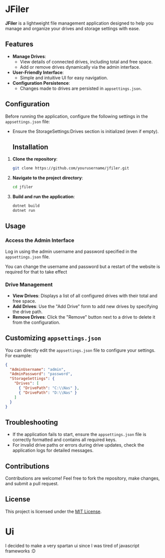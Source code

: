 # JFiler

**JFiler** is a lightweight file management application designed to help you manage and organize your drives and storage settings with ease.

## Features
- **Manage Drives**:
  - View details of connected drives, including total and free space.
  - Add or remove drives dynamically via the admin interface.
- **User-Friendly Interface**:
  - Simple and intuitive UI for easy navigation.
- **Configuration Persistence**:
  - Changes made to drives are persisted in `appsettings.json`.

## Configuration
Before running the application, configure the following settings in the `appsettings.json` file:

- Ensure the StorageSettings:Drives section is initialized (even if empty).
  ## Installation

1. **Clone the repository**:
    ```bash
    git clone https://github.com/yourusername/jfiler.git
    ```
2. **Navigate to the project directory**:
    ```bash
    cd jfiler
    ```
3. **Build and run the application**:
    ```bash
    dotnet build
    dotnet run
    ```

## Usage

### Access the Admin Interface
Log in using the admin username and password specified in the `appsettings.json` file.

You can change the username and password but a restart of the website is required for that to take effect

### Drive Management
- **View Drives**: Displays a list of all configured drives with their total and free space.
- **Add Drives**: Use the "Add Drive" form to add new drives by specifying the drive path.
- **Remove Drives**: Click the "Remove" button next to a drive to delete it from the configuration.

## Customizing `appsettings.json`
You can directly edit the `appsettings.json` file to configure your settings. For example:
```json
{
  "AdminUsername": "admin",
  "AdminPassword": "password",
  "StorageSettings": {
    "Drives": [
      { "DrivePath": "C:\\Nas" },
      { "DrivePath": "D:\\Nas" }
    ]
  }
}
```
## Troubleshooting
- If the application fails to start, ensure the `appsettings.json` file is correctly formatted and contains all required keys.
- For invalid drive paths or errors during drive updates, check the application logs for detailed messages.

## Contributions
Contributions are welcome! Feel free to fork the repository, make changes, and submit a pull request.

## License
This project is licensed under the [MIT License](LICENSE).

# Ui
I decided to make a very spartan ui since I was tired of javascript frameworks :D 

